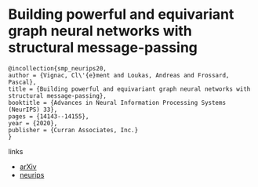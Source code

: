 # Building powerful and equivariant graph neural networks with structural message-passing

```
@incollection{smp_neurips20,
author = {Vignac, Cl\'{e}ment and Loukas, Andreas and Frossard, Pascal},
title = {Building powerful and equivariant graph neural networks with structural message-passing},
booktitle = {Advances in Neural Information Processing Systems (NeurIPS) 33},
pages = {14143--14155},
year = {2020},
publisher = {Curran Associates, Inc.}
}
```

links
- [arXiv](https://arxiv.org/abs/2006.15107)
- [neurips](https://papers.nips.cc//paper/2020/hash/a32d7eeaae19821fd9ce317f3ce952a7-Abstract.html)
